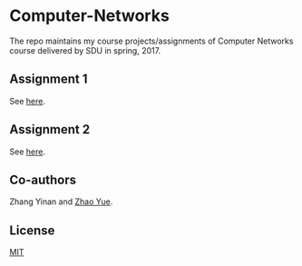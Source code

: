 # Computer-Networks

The repo maintains my course projects/assignments of Computer Networks course delivered by SDU in spring, 2017.

## Assignment 1

See [here](assignment-1/README.md).

## Assignment 2

See [here](assignment-2/README.md).

## Co-authors

Zhang Yinan and [Zhao Yue](https://github.com/z-jack).

## License

[MIT](LICENSE)
